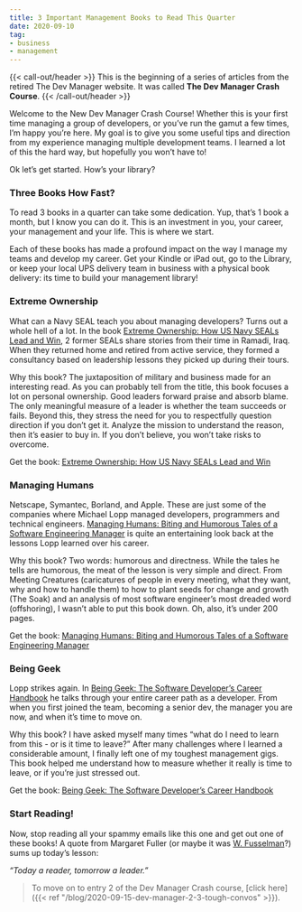 ```yaml
---
title: 3 Important Management Books to Read This Quarter
date: 2020-09-10
tag:
- business
- management
---
```

{{< call-out/header >}}
This is the beginning of a series of articles from the retired The Dev Manager website.  It was called **The Dev Manager Crash Course**.
{{< /call-out/header >}}

Welcome to the New Dev Manager Crash Course! Whether this is your first time managing a group of developers, or you’ve run the gamut a few times, I’m happy you’re here. My goal is to give you some useful tips and direction from my experience managing multiple development teams. I learned a lot of this the hard way, but hopefully you won’t have to!

<!--more-->

Ok let’s get started. How’s your library?

### Three Books How Fast?
To read 3 books in a quarter can take some dedication. Yup, that’s 1 book a month, but I know you can do it. This is an investment in you, your career, your management and your life. This is where we start.

Each of these books has made a profound impact on the way I manage my teams and develop my career. Get your Kindle or iPad out, go to the Library, or keep your local UPS delivery team in business with a physical book delivery: its time to build your management library!

### Extreme Ownership
What can a Navy SEAL teach you about managing developers? Turns out a whole hell of a lot. In the book [Extreme Ownership: How US Navy SEALs Lead and Win](https://amzn.to/2HMkD1V), 2 former SEALs share stories from their time in Ramadi, Iraq. When they returned home and retired from active service, they formed a consultancy based on leadership lessons they picked up during their tours.

Why this book? The juxtaposition of military and business made for an interesting read. As you can probably tell from the title, this book focuses a lot on personal ownership. Good leaders forward praise and absorb blame. The only meaningful measure of a leader is whether the team succeeds or fails. Beyond this, they stress the need for you to respectfully question direction if you don’t get it. Analyze the mission to understand the reason, then it’s easier to buy in. If you don’t believe, you won’t take risks to overcome.

Get the book: [Extreme Ownership: How US Navy SEALs Lead and Win](https://amzn.to/2HMkD1V)

### Managing Humans
Netscape, Symantec, Borland, and Apple. These are just some of the companies where Michael Lopp managed developers, programmers and technical engineers. [Managing Humans: Biting and Humorous Tales of a Software Engineering Manager](https://amzn.to/2taNJOt) is quite an entertaining look back at the lessons Lopp learned over his career.

Why this book? Two words: humorous and directness. While the tales he tells are humorous, the meat of the lesson is very simple and direct. From Meeting Creatures (caricatures of people in every meeting, what they want, why and how to handle them) to how to plant seeds for change and growth (The Soak) and an analysis of most software engineer’s most dreaded word (offshoring), I wasn’t able to put this book down. Oh, also, it’s under 200 pages.

Get the book: [Managing Humans: Biting and Humorous Tales of a Software Engineering Manager](https://amzn.to/2taNJOt)

### Being Geek
Lopp strikes again. In [Being Geek: The Software Developer’s Career Handbook](https://amzn.to/2MK6UHN) he talks through your entire career path as a developer. From when you first joined the team, becoming a senior dev, the manager you are now, and when it’s time to move on.

Why this book? I have asked myself many times “what do I need to learn from this - or is it time to leave?” After many challenges where I learned a considerable amount, I finally left one of my toughest management gigs. This book helped me understand how to measure whether it really is time to leave, or if you’re just stressed out.

Get the book: [Being Geek: The Software Developer’s Career Handbook](https://amzn.to/2MK6UHN)

### Start Reading!
Now, stop reading all your spammy emails like this one and get out one of these books! A quote from Margaret Fuller (or maybe it was [W. Fusselman](https://quoteinvestigator.com/2012/10/29/reader-leader)?) sums up today’s lesson:

*“Today a reader, tomorrow a leader.”*

> To move on to entry 2 of the Dev Manager Crash course, [click here]({{< ref "/blog/2020-09-15-dev-manager-2-3-tough-convos" >}}).
